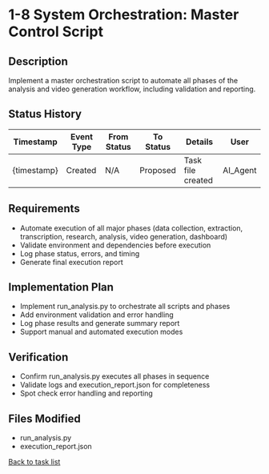 # 1-8 System Orchestration: Master Control Script

## Description
Implement a master orchestration script to automate all phases of the analysis and video generation workflow, including validation and reporting.

## Status History
| Timestamp | Event Type | From Status | To Status | Details | User |
|-----------|-----------|-------------|-----------|---------|------|
| {timestamp} | Created | N/A | Proposed | Task file created | AI_Agent |

## Requirements
- Automate execution of all major phases (data collection, extraction, transcription, research, analysis, video generation, dashboard)
- Validate environment and dependencies before execution
- Log phase status, errors, and timing
- Generate final execution report

## Implementation Plan
- Implement run_analysis.py to orchestrate all scripts and phases
- Add environment validation and error handling
- Log phase results and generate summary report
- Support manual and automated execution modes

## Verification
- Confirm run_analysis.py executes all phases in sequence
- Validate logs and execution_report.json for completeness
- Spot check error handling and reporting

## Files Modified
- run_analysis.py
- execution_report.json

[Back to task list](./tasks.md) 